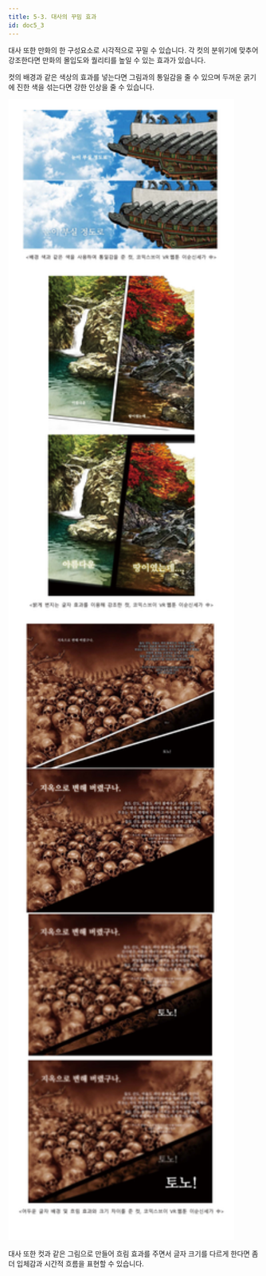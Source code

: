 ```yaml
---
title: 5-3. 대사의 꾸밈 효과
id: doc5_3
---
```


대사 또한 만화의 한 구성요소로 시각적으로 꾸밀 수 있습니다. 각 컷의 분위기에 맞추어 강조한다면 만화의 몰입도와 퀄리티를 높일 수 있는 효과가 있습니다.

컷의 배경과 같은 색상의 효과를 넣는다면 그림과의 통일감을 줄 수 있으며 두꺼운 굵기에 진한 색을 섞는다면 강한 인상을 줄 수 있습니다.

<img src="../../../images/5/5.3_1.jpg" height="90%" width="90%"/>

<br/>

대사 또한 컷과 같은 그림으로 만들어 흐림 효과를 주면서 글자 크기를 다르게 한다면 좀 더 입체감과 시간적 흐름을 표현할 수 있습니다.

